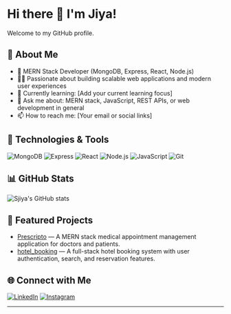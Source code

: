 # Hi there 👋 I'm Jiya!

Welcome to my GitHub profile.

## 💼 About Me

- 🌟 MERN Stack Developer (MongoDB, Express, React, Node.js)
- 🧑‍💻 Passionate about building scalable web applications and modern user experiences
- 🌱 Currently learning: [Add your current learning focus]
- 💬 Ask me about: MERN stack, JavaScript, REST APIs, or web development in general
- 📫 How to reach me: [Your email or social links]

## 🔧 Technologies & Tools

![MongoDB](https://img.shields.io/badge/-MongoDB-47A248?style=flat-square&logo=mongodb&logoColor=white)
![Express](https://img.shields.io/badge/-Express-000000?style=flat-square&logo=express&logoColor=white)
![React](https://img.shields.io/badge/-React-61DAFB?style=flat-square&logo=react&logoColor=black)
![Node.js](https://img.shields.io/badge/-Node.js-339933?style=flat-square&logo=node.js&logoColor=white)
![JavaScript](https://img.shields.io/badge/-JavaScript-F7DF1E?style=flat-square&logo=javascript&logoColor=black)
![Git](https://img.shields.io/badge/-Git-F05032?style=flat-square&logo=git&logoColor=white)
<!-- Add or remove badges as needed -->

## 📊 GitHub Stats

![Sjiya's GitHub stats](https://github-readme-stats.vercel.app/api?username=sjiya114&show_icons=true&hide_title=true)

## 🚀 Featured Projects

- [Prescripto](https://github.com/sjiya114/prescripto) — A MERN stack medical appointment management application for doctors and patients.
- [hotel_booking](https://github.com/sjiya114/hotel_booking) — A full-stack hotel booking system with user authentication, search, and reservation features.

## 🌐 Connect with Me

[![LinkedIn](https://img.shields.io/badge/-LinkedIn-0077B5?style=flat-square&logo=linkedin&logoColor=white)](https://www.linkedin.com/in/jiya-sharma-a0543b257/)
[![Instagram](https://img.shields.io/badge/-Instagram-E4405F?style=flat-square&logo=instagram&logoColor=white)](https://instagram.com/jiyaa414)

---

<!--
Feel free to customize this template to better reflect your personality and work!
-->
